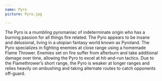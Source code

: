 ```yaml
---
name: Pyro
picture: Pyro.jpg

---
```


The Pyro is a mumbling pyromaniac of indeterminate origin who has a burning passion for all things fire related. The Pyro appears to be insane and delusional, living in a utopian fantasy world known as Pyroland. The Pyro specializes in fighting enemies at close range using a homemade Flame Thrower. Enemies set on fire suffer from afterburn and take additional damage over time, allowing the Pyro to excel at hit-and-run tactics. Due to the Flamethrower’s short range, the Pyro is weaker at longer ranges and relies heavily on ambushing and taking alternate routes to catch opponents off-guard.
